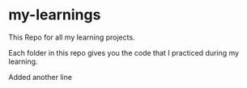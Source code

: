 # my-learnings
This Repo for all my learning projects.

Each folder in this repo gives you the code that I practiced during my learning.

Added another line
